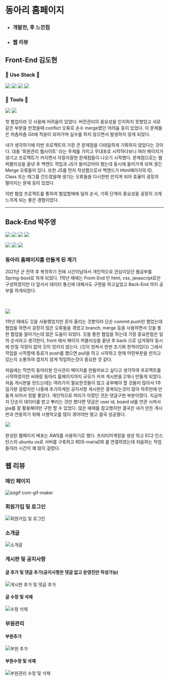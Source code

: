 # 동아리 홈페이지

*  ### 개발전, 후  느낀점
*  ### 웹 리뷰

## Front-End 김도현

### :dog: Use Stack :dog:
<p>
    <img src="https://img.shields.io/badge/JavaScript-F7DF1E?style=for-the-badge&logo=javascript&logoColor=black">
    <img src="https://img.shields.io/badge/HTML5-E34F26?style=for-the-badge&logo=HTML5&logoColor=black">
    <img src="https://img.shields.io/badge/CSS3-1572B6?style=for-the-badge&logo=CSS3&logoColor=black">
    <img src="https://img.shields.io/badge/jQuery-0769AD?style=for-the-badge&logo=jQuery&logoColor=black">
</p>

### :frog: Tools :frog:
<p>
    <img src="https://img.shields.io/badge/Visual Studio Code-007ACC?style=for-the-badge&logo=Visual Studio Code&logoColor=black">
    <img src="https://img.shields.io/badge/GitHub-181717?style=for-the-badge&logo=GitHub&logoColor=black">
</p>
첫 협업이라 깃 사용에 어려움이 있었다.
버전관리의 중요성을 인지하지 못했었고 서로 같은 부분을 만졌을때 conflict 오류로 손수 merge했던 어려움 등이 있었다.
이 문제들은 차츰차츰 Git에 적응이 되어가며 실수를 하지 않으면서 발생하지 않게 되었다.

내가 생각하기에 이번 프로젝트의 가장 큰 문제점을 디테일하게 기획하지 않았다는 것이다.
대충 '회원관리 웹사이트' 라는 주제를 가지고 무대포로 시작하다보니 여러 페이지가 생기고 프로젝트가 커지면서
자잘자잘한 문제점들이 나오기 시작했다. 문제점으로는 웹 퍼블리싱을 끝낸 후 백엔드 작업과 JS가 들어갔어야 했는데
동시에 들어가게 되며 생긴 Merge 오류들이 있다. 또한 JS를 먼저 작성함으로서 백엔드가 Html페이지의 ID, Class 또는 태그를 건드렸을때 생기는
오류들을 다시한번 만지게 되어 효율이 굉장히 떨어지는 문제 등이 있었다.

이번 협업 프로젝트를 통하여 협업할때에 일의 순서, 기획 단계의 중요성을 굉장히 크게 느끼게 되는 좋은 경험이었다.


___
## Back-End 박주영
<p>
<img src="https://img.shields.io/badge/JAVA-007396?style=for-the-badge&logo=java&logoColor=white">
<img src="https://img.shields.io/badge/Spring Boot-6DB33F?style=for-the-badge&logo=SpringBoot&logoColor=white">
<img src="https://img.shields.io/badge/Spring Security-6DB33F?style=for-the-badge&logo=SpringSecurity&logoColor=white">
<img src="https://img.shields.io/badge/Thymeleaf-6DB33F?style=for-the-badge&logo=thymeleaf&logoColor=FF9900">
</p>
<p>
<img src="https://img.shields.io/badge/aws-232F3E?style=for-the-badge&logo=Amazon AWS&logoColor=white">
<img src="https://img.shields.io/badge/mariaDB-003545?style=for-the-badge&logo=mariaDB&logoColor=white">
<img src="https://img.shields.io/badge/Ubuntu-black?style=for-the-badge&logo=ubuntu&logoColor=FF9900">
</p>


### 동아리 홈페이지를 만들게 된 계기
<p>
2021년 군 전역 후 복학하기 전에 시간이남아서 개인적으로 관심이있던 웹공부를  
Spring-boot로 하게 되었다.
1학년 때에는 Front-End 인 html, css, javascript로만 구성하였지만 더 앞서서 데이터 통신에 대해서도 구현을 하고싶었고
Back-End 까지 공부를 하게되었다.
</p>
<br>

<br>
  
<img src="https://img.shields.io/badge/github-181717?style=for-the-badge&logo=github&logoColor=white">
  
1학년 때에도 깃을 사용했었지만 혼자 올리는 것뿐이라 단순 commit push만 했었는데 협업을 하면서 굉장히 많은 오류들을 겪었고
branch, merge 등을 사용하면서 깃을 통한 협업을 알아가는데 많은 도움이 되었다.
깃을 통한 협업을 하는데 가장 중요한점은 일의 순서라고 생각한다, front 에서 페이지 퍼블리싱을 끝낸 후 back 으로 넘겨줘야 동시에 만질 걱정이 없어 깃이 엉키지 않는다. (깃이 엉켜서 한번 초기화 한적이있다) 
그래서 작업을 시작할때 동료가 push를 했으면 pull을 하고 시작하고 현재 어떤부분을 만지고있는지 소통하여 겹치지 않게 작업하는것이 중요한 것 같다.

처음에는 막연히 동아리원 인사관리 페이지를 만들어보고 싶다고 생각하여 프로젝트를 시작하였지만 씨애랑 동아리 홈페이지까지 규모가 커져 게시판을 2개나
만들게 되었다. 처음 게시판을 만드는데는 여러가지 필요한것들이 많고 공부해야 할 것들이 많아서 1주일가량 걸렸지만 나중에 추가하게된 공지사항 게시판은 중복되는것이 많아
하루만에 만들게 되어서 정말 좋았다. 개인적으로 머리가 아팠던 것은 댓글구현 부분이였다. 지금까지 단순히 데이터를 받고 뿌리는 것만 했다면 댓글은 user id, board id를 연관
시켜서 jpa를 잘 활용해야만 구현 할 수 있었다. 많은 예제를 참고했지만 결국은 내가 만든 게시판과 연동하기 위해 시행착오를 많이 겪어야만 했고 결국 성공했다.
<p>
<img src="https://img.shields.io/badge/aws-232F3E?style=for-the-badge&logo=Amazon AWS&logoColor=white">
 <br>
 <br>
완성된 웹페이지 배포는 AWS를 사용하기로 했다. 프리티어계정을 생성 하고 EC2 인스턴스의 ubuntu os로 서버를 구축하고 RDS-mariaDB 를 연결하였는데 처음하는 작업들이라 시간이 꽤 많이 걸렸다.
</P>

## 웹 리뷰

### 메인 페이지

![ezgif com-gif-maker](https://user-images.githubusercontent.com/52206904/155127822-e3738f57-251f-4b66-855d-8f5732a0aab2.gif)


### 회원가입 및 로그인
![회원가입 및 로그인](https://user-images.githubusercontent.com/52206904/155304211-0bcc517a-52bf-4727-8b10-005fccda5470.gif)

### 소개글
![소개글](https://user-images.githubusercontent.com/52206904/155862883-22c51f85-1097-48b9-bfbd-c737a95f3f6a.gif)


### 게시판 및 공지사항

#### 글 추가 및 댓글 추가(공지사항은 댓글 없고 운영진만 작성가능)
![게시판 추가 및 댓글 추가](https://user-images.githubusercontent.com/52206904/155302619-34ffcd46-2e51-4c96-861b-26d622a2428a.gif)

#### 글 수정 및 삭제
![수정 삭제](https://user-images.githubusercontent.com/52206904/155301259-7b58c549-d894-428d-a5af-20e222b796ec.gif)



### 부원관리

#### 부원추가
![부원 추가](https://user-images.githubusercontent.com/52206904/155299161-287694b5-add5-4f84-91b4-70c121779c86.gif)
#### 부원수정 및 삭제
![부원관리 수정 및 삭제](https://user-images.githubusercontent.com/52206904/155299177-90ccec8e-5d53-4520-9ea6-9a944e916a40.gif)


